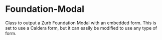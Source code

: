 # Foundation-Modal
Class to output a Zurb Foundation Modal with an embedded form.
This is set to use a Caldera form, but it can easily be modified to use any type of form.
